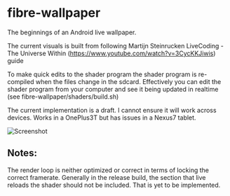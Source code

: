 # fibre-wallpaper

The beginnings of an Android live wallpaper.

The current visuals is built from following Martijn Steinrucken LiveCoding - The Universe Within (https://www.youtube.com/watch?v=3CycKKJiwis) guide

To make quick edits to the shader program the shader program is re-compiled when the files change in the sdcard. 
Effectively you can edit the shader program from your computer and see it being updated in realtime (see fibre-wallpaper/shaders/build.sh)

The current implementation is a draft. I cannot ensure it will work across devices. Works in a OnePlus3T but has issues in a Nexus7 tablet.

![Screenshot](https://github.com/goncalopalaio/fibre-wallpaper/raw/master/screenshots/2018-07-20%2018_03_08.gif)


## Notes:

The render loop is neither optimized or correct in terms of locking the correct framerate.
Generally in the release build, the section that live reloads the shader should not be included. That is yet to be implemented.
